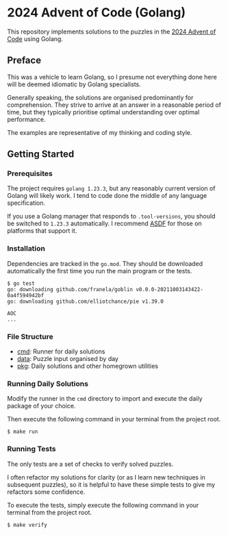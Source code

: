 # 2024 Advent of Code (Golang)

This repository implements solutions to the puzzles in the [2024 Advent of Code](https://adventofcode.com/2024) using Golang.


## Preface

This was a vehicle to learn Golang, so I presume not everything done here will be deemed idiomatic by Golang specialists.

Generally speaking, the solutions are organised predominantly for comprehension. They strive to arrive at an answer in a reasonable period of time, but they typically prioritise optimal understanding over optimal performance.

The examples are representative of my thinking and coding style.


## Getting Started

### Prerequisites

The project requires `golang 1.23.3`, but any reasonably current version of Golang will likely work.  I tend to code done the middle of any language specification.

If you use a Golang manager that responds to `.tool-versions`, you should be switched to `1.23.3` automatically. I recommend [ASDF](https://github.com/asdf-vm/asdf) for those on platforms that support it.

### Installation

Dependencies are tracked in the `go.mod`.  They should be downloaded automatically the first time
you run the main program or the tests.

```
$ go test
go: downloading github.com/franela/goblin v0.0.0-20211003143422-0a4f594942bf
go: downloading github.com/elliotchance/pie v1.39.0

AOC
...
```

### File Structure

- [cmd](./cmd):   Runner for daily solutions
- [data](./data): Puzzle input organised by day
- [pkg](./pkg):   Daily solutions and other homegrown utilities


### Running Daily Solutions

Modify the runner in the `cmd` directory to import and execute the daily
package of your choice.

Then execute the following command in your terminal from the project root.

```
$ make run
```

### Running Tests

The only tests are a set of checks to verify solved puzzles.

I often refactor my solutions for clarity (or as I learn new
techniques in subsequent puzzles), so it is helpful to have
these simple tests to give my refactors some confidence.

To execute the tests, simply execute the following command in
your terminal from the project root.

```
$ make verify
```
